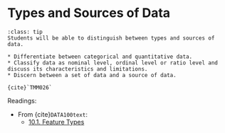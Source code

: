 # Types and Sources of Data

```{admonition} Learning Outcome
:class: tip
Students will be able to distinguish between types and sources of data.
```


```{admonition} Sample Tasks: 
* Differentiate between categorical and quantitative data.
* Classify data as nominal level, ordinal level or ratio level and discuss its characteristics and limitations. 
* Discern between a set of data and a source of data.
 
{cite}`TMM026`
```
Readings:
* From {cite}`DATA100text`:
  - [10.1. Feature Types](http://www.textbook.ds100.org/ch/10/eda_feature_types.html)
